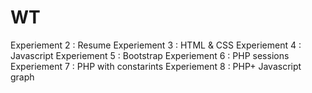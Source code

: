 # WT
Experiement 2 : Resume
Experiement 3 : HTML & CSS
Experiement 4 : Javascript
Experiement 5 : Bootstrap
Experiement 6 : PHP sessions
Experiement 7 : PHP with constarints
Experiement 8 : PHP+ Javascript graph
